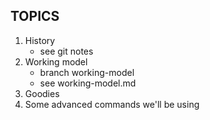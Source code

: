 ## TOPICS
1. History
   * see git notes
2. Working model
   * branch working-model
   * see working-model.md
3. Goodies
4. Some advanced commands we'll be using
